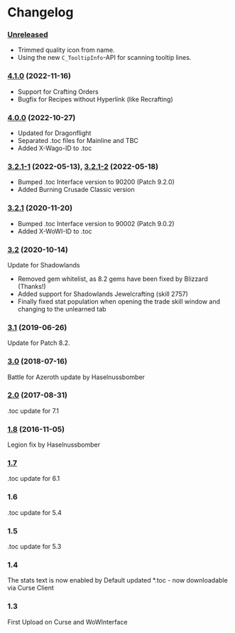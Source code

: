 # Changelog

### [Unreleased]

- Trimmed quality icon from name.
- Using the new `C_TooltipInfo`-API for scanning tooltip lines.

### [4.1.0] (2022-11-16)

- Support for Crafting Orders
- Bugfix for Recipes without Hyperlink (like Recrafting)

### [4.0.0] (2022-10-27)

- Updated for Dragonflight
- Separated .toc files for Mainline and TBC
- Added X-Wago-ID to .toc

### [3.2.1-1] (2022-05-13), [3.2.1-2] (2022-05-18)
- Bumped .toc Interface version to 90200 (Patch 9.2.0)
- Added Burning Crusade Classic version

### [3.2.1] (2020-11-20)
- Bumped .toc Interface version to 90002 (Patch 9.0.2)
- Added X-WoWI-ID to .toc

### [3.2] (2020-10-14)
Update for Shadowlands
- Removed gem whitelist, as 8.2 gems have been fixed by Blizzard (Thanks!)
- Added support for Shadowlands Jewelcrafting (skill 2757)
- Finally fixed stat population when opening the trade skill window and changing to the unlearned tab

### [3.1] (2019-06-26)
Update for Patch 8.2.

### [3.0] (2018-07-16)
Battle for Azeroth update by Haselnussbomber

### [2.0] (2017-08-31)
.toc update for 7.1

### [1.8] (2016-11-05)
Legion fix by Haselnussbomber

### [1.7]
.toc update for 6.1

### 1.6
.toc update for 5.4

### 1.5
.toc update for 5.3

### 1.4
The stats text is now enabled by Default
updated *.toc - now downloadable via Curse Client

### 1.3
First Upload on Curse and WoWInterface

[Unreleased]: https://github.com/Haselnussbomber/Juwe/compare/v4.1.0...HEAD
[4.1.0]: https://github.com/Haselnussbomber/Juwe/compare/v4.0.0...v4.1.0
[4.0.0]: https://github.com/Haselnussbomber/Juwe/compare/v3.2.1-2...v4.0.0
[3.2.1-2]: https://github.com/Haselnussbomber/Juwe/compare/v3.2.1-1...v3.2.1-2
[3.2.1-1]: https://github.com/Haselnussbomber/Juwe/compare/v3.2.1...v3.2.1-1
[3.2.1]: https://github.com/Haselnussbomber/Juwe/compare/v3.2...v3.2.1
[3.2]: https://github.com/Haselnussbomber/Juwe/compare/v3.1...v3.2
[3.1]: https://github.com/Haselnussbomber/Juwe/compare/v3.0...v3.1
[3.0]: https://github.com/Haselnussbomber/Juwe/compare/v2.0...v3.0
[2.0]: https://github.com/Haselnussbomber/Juwe/compare/v1.8...v2.0
[1.8]: https://github.com/Haselnussbomber/Juwe/compare/v1.7...v1.8
[1.7]: https://github.com/Haselnussbomber/Juwe/commit/d312b2ac
